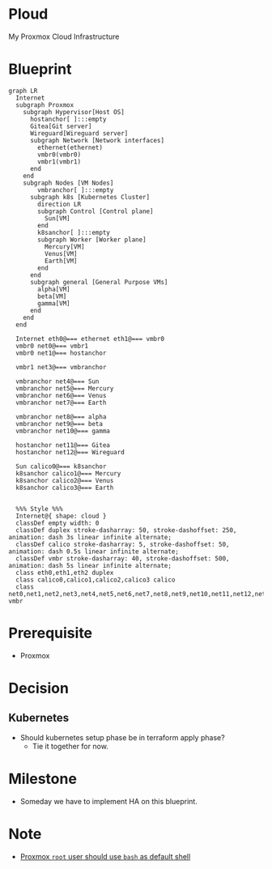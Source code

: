 # Ploud
My Proxmox Cloud Infrastructure

# Blueprint
```mermaid
graph LR
  Internet
  subgraph Proxmox
    subgraph Hypervisor[Host OS]
      hostanchor[ ]:::empty
      Gitea[Git server]
      Wireguard[Wireguard server]
      subgraph Network [Network interfaces]
        ethernet(ethernet)
        vmbr0(vmbr0)
        vmbr1(vmbr1)
      end
    end
    subgraph Nodes [VM Nodes]
        vmbranchor[ ]:::empty
      subgraph k8s [Kubernetes Cluster]
        direction LR
        subgraph Control [Control plane]
          Sun[VM]
        end
        k8sanchor[ ]:::empty
        subgraph Worker [Worker plane]
          Mercury[VM]
          Venus[VM]
          Earth[VM]
        end
      end
      subgraph general [General Purpose VMs]
        alpha[VM]
        beta[VM]
        gamma[VM]
      end
    end
  end

  Internet eth0@=== ethernet eth1@=== vmbr0
  vmbr0 net0@=== vmbr1
  vmbr0 net1@=== hostanchor
  
  vmbr1 net3@=== vmbranchor
  
  vmbranchor net4@=== Sun
  vmbranchor net5@=== Mercury
  vmbranchor net6@=== Venus
  vmbranchor net7@=== Earth 

  vmbranchor net8@=== alpha
  vmbranchor net9@=== beta
  vmbranchor net10@=== gamma 

  hostanchor net11@=== Gitea
  hostanchor net12@=== Wireguard
  
  Sun calico0@=== k8sanchor
  k8sanchor calico1@=== Mercury
  k8sanchor calico2@=== Venus
  k8sanchor calico3@=== Earth


  %%% Style %%%
  Internet@{ shape: cloud }
  classDef empty width: 0
  classDef duplex stroke-dasharray: 50, stroke-dashoffset: 250, animation: dash 3s linear infinite alternate;
  classDef calico stroke-dasharray: 5, stroke-dashoffset: 50, animation: dash 0.5s linear infinite alternate;
  classDef vmbr stroke-dasharray: 40, stroke-dashoffset: 500, animation: dash 5s linear infinite alternate;  
  class eth0,eth1,eth2 duplex
  class calico0,calico1,calico2,calico3 calico
  class net0,net1,net2,net3,net4,net5,net6,net7,net8,net9,net10,net11,net12,net13 vmbr
```

# Prerequisite
* Proxmox

# Decision
## Kubernetes
* Should kubernetes setup phase be in terraform apply phase?
  - Tie it together for now. 

# Milestone
* Someday we have to implement HA on this blueprint.

# Note
* [Proxmox `root` user should use `bash` as default shell](https://github.com/bpg/terraform-provider-proxmox/issues/1251)